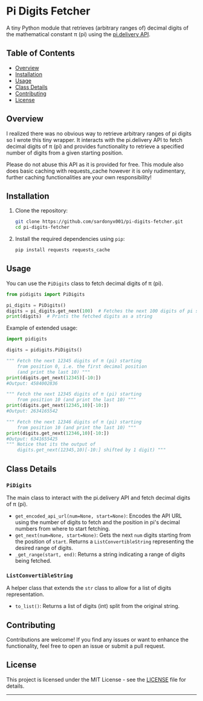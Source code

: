 # Pi Digits Fetcher

A tiny Python module that retrieves (arbitrary ranges of) decimal digits of the mathematical constant π (pi) using the [pi.delivery API](https://pi.delivery/).

## Table of Contents

- [Overview](#overview)
- [Installation](#installation)
- [Usage](#usage)
- [Class Details](#class-details)
- [Contributing](#contributing)
- [License](#license)

## Overview

I realized there was no obvious way to retrieve arbitrary ranges of pi digits so I wrote this tiny wrapper. It interacts with the pi.delivery API to fetch decimal digits of π (pi) and provides functionality to retrieve a specified number of digits from a given starting position.

Please do not abuse this API as it is provided for free. This module also does basic caching with requests_cache however it is only rudimentary, further caching functionalities are your own responsibility!

## Installation

1. Clone the repository:

   ```sh
   git clone https://github.com/sardonyx001/pi-digits-fetcher.git
   cd pi-digits-fetcher
   ```

2. Install the required dependencies using `pip`:

   ```sh
   pip install requests requests_cache
   ```

## Usage

You can use the `PiDigits` class to fetch decimal digits of π (pi).

```python
from pidigits import PiDigits

pi_digits = PiDigits()
digits = pi_digits.get_next(100)  # Fetches the next 100 digits of pi starting from the default position
print(digits)  # Prints the fetched digits as a string
```

Example of extended usage:

```python
import pidigits

digits = pidigits.PiDigits()

""" Fetch the next 12345 digits of π (pi) starting 
    from position 0, i.e. the first decimal position 
    (and print the last 10) """
print(digits.get_next(12345)[-10:])
#Output: 4584002836

""" Fetch the next 12345 digits of π (pi) starting 
    from position 10 (and print the last 10) """
print(digits.get_next(12345,10)[-10:])
#Output: 2634165542

""" Fetch the next 12346 digits of π (pi) starting 
    from position 10 (and print the last 10) """
print(digits.get_next(12346,10)[-10:])
#Output: 6341655425 
""" Notice that its the output of 
    digits.get_next(12345,10)[-10:] shifted by 1 digit) """
```

## Class Details

### `PiDigits`

The main class to interact with the pi.delivery API and fetch decimal digits of π (pi).

- `get_encoded_api_url(num=None, start=None)`: Encodes the API URL using the number of digits to fetch and the position in pi's decimal numbers from where to start fetching.
- `get_next(num=None, start=None)`: Gets the next `num` digits starting from the position of `start`. Returns a `ListConvertibleString` representing the desired range of digits.
- `_get_range(start, end)`: Returns a string indicating a range of digits being fetched.

### `ListConvertibleString`

A helper class that extends the `str` class to allow for a list of digits representation.

- `to_list()`: Returns a list of digits (int) split from the original string.

## Contributing

Contributions are welcome! If you find any issues or want to enhance the functionality, feel free to open an issue or submit a pull request.

## License

This project is licensed under the MIT License - see the [LICENSE](LICENSE.txt) file for details.

---
